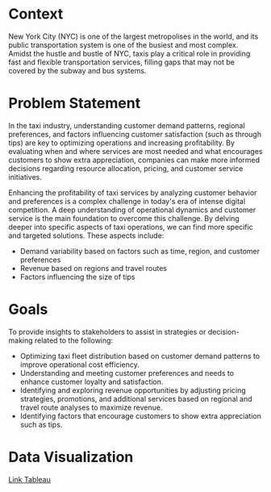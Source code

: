 # Context

New York City (NYC) is one of the largest metropolises in the world, and its public transportation system is one of the busiest and most complex. Amidst the hustle and bustle of NYC, taxis play a critical role in providing fast and flexible transportation services, filling gaps that may not be covered by the subway and bus systems.

# Problem Statement

In the taxi industry, understanding customer demand patterns, regional preferences, and factors influencing customer satisfaction (such as through tips) are key to optimizing operations and increasing profitability. By evaluating when and where services are most needed and what encourages customers to show extra appreciation, companies can make more informed decisions regarding resource allocation, pricing, and customer service initiatives.

Enhancing the profitability of taxi services by analyzing customer behavior and preferences is a complex challenge in today's era of intense digital competition. A deep understanding of operational dynamics and customer service is the main foundation to overcome this challenge. By delving deeper into specific aspects of taxi operations, we can find more specific and targeted solutions. These aspects include:

- Demand variability based on factors such as time, region, and customer preferences
- Revenue based on regions and travel routes
- Factors influencing the size of tips

# Goals
To provide insights to stakeholders to assist in strategies or decision-making related to the following:

- Optimizing taxi fleet distribution based on customer demand patterns to improve operational cost efficiency.
- Understanding and meeting customer preferences and needs to enhance customer loyalty and satisfaction.
- Identifying and exploring revenue opportunities by adjusting pricing strategies, promotions, and additional services based on regional and travel route analyses to maximize revenue.
- Identifying factors that encourage customers to show extra appreciation such as tips.

# Data Visualization
[Link Tableau](https://public.tableau.com/app/profile/muhamad.aris.margono/viz/Tableu_16983946550400/NYCTaxiTrip?publish=yes)

